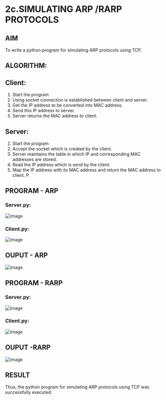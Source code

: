 # 2c.SIMULATING ARP /RARP PROTOCOLS
## AIM
To write a python program for simulating ARP protocols using TCP.
## ALGORITHM:
## Client:
1. Start the program
2. Using socket connection is established between client and server.
3. Get the IP address to be converted into MAC address.
4. Send this IP address to server.
5. Server returns the MAC address to client.
## Server:
1. Start the program
2. Accept the socket which is created by the client.
3. Server maintains the table in which IP and corresponding MAC addresses are
stored.
4. Read the IP address which is send by the client.
5. Map the IP address with its MAC address and return the MAC address to client.
P
## PROGRAM - ARP
### Server.py:
![image](https://github.com/CodesWithRobi/CN-2c.ARP_RARP_PROTOCOLS/assets/130537166/6ba7b31c-76eb-4be9-b95f-bb047ea42b5d)
### Client.py:
![image](https://github.com/CodesWithRobi/CN-2c.ARP_RARP_PROTOCOLS/assets/130537166/cf386739-d637-46da-9779-32474906ec6f)
## OUPUT - ARP
![image](https://github.com/CodesWithRobi/CN-2c.ARP_RARP_PROTOCOLS/assets/130537166/6ef36c23-3779-4853-8e92-c449ca86cfe9)
## PROGRAM - RARP
### Server.py:
![image](https://github.com/CodesWithRobi/CN-2c.ARP_RARP_PROTOCOLS/assets/130537166/b5a8fedb-3a19-4b4c-8eae-d19cfce6ecca)
### Client.py:
![image](https://github.com/CodesWithRobi/CN-2c.ARP_RARP_PROTOCOLS/assets/130537166/6878f3b1-10ee-425d-bc24-0902c3384341)

## OUPUT -RARP
![image](https://github.com/CodesWithRobi/CN-2c.ARP_RARP_PROTOCOLS/assets/130537166/27d990d0-421b-4a31-b96e-1a544f69f4a4)

## RESULT
Thus, the python program for simulating ARP protocols using TCP was successfully 
executed.
